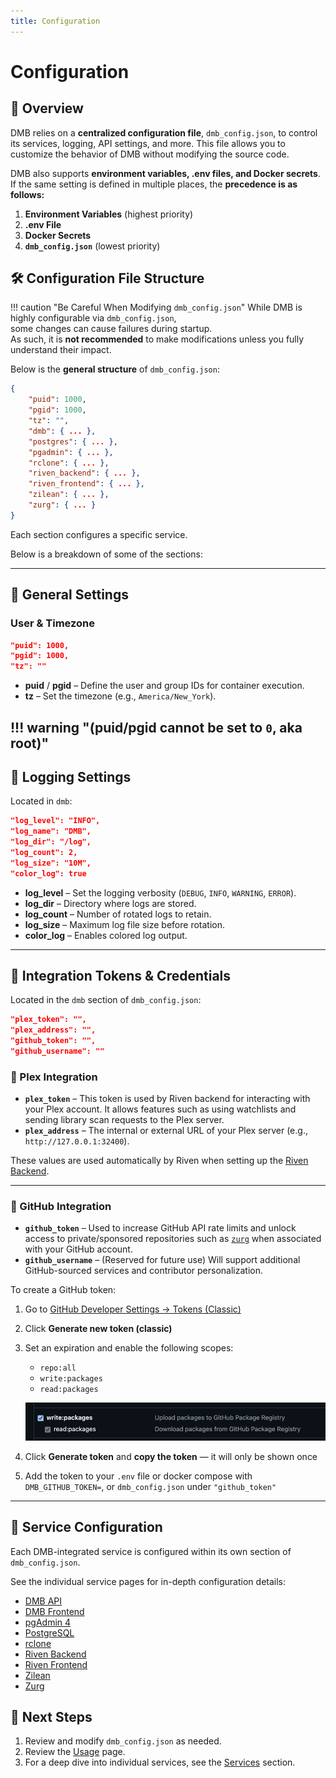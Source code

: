 ```yaml
---
title: Configuration
---
```


# Configuration

## 📑 Overview
DMB relies on a **centralized configuration file**, `dmb_config.json`, to control its services, logging, API settings, and more. This file allows you to customize the behavior of DMB without modifying the source code.

DMB also supports **environment variables, .env files, and Docker secrets**. If the same setting is defined in multiple places, the **precedence is as follows:**

1. **Environment Variables** (highest priority)
2. **.env File**
3. **Docker Secrets**
4. **`dmb_config.json`** (lowest priority)

## 🛠️ Configuration File Structure

!!! caution "Be Careful When Modifying `dmb_config.json`"
    While DMB is highly configurable via `dmb_config.json`,  
    some changes can cause failures during startup.  
    As such, it is **not recommended** to make modifications unless you fully understand their impact.
    
Below is the **general structure** of `dmb_config.json`:

```json
{
    "puid": 1000,
    "pgid": 1000,
    "tz": "",
    "dmb": { ... },
    "postgres": { ... },
    "pgadmin": { ... },
    "rclone": { ... },
    "riven_backend": { ... },
    "riven_frontend": { ... },
    "zilean": { ... },
    "zurg": { ... }
}
```

Each section configures a specific service.

Below is a breakdown of some of the sections:

---

## 🔧 General Settings

### **User & Timezone**
```json
"puid": 1000,
"pgid": 1000,
"tz": ""
```

- **puid** / **pgid** – Define the user and group IDs for container execution.
- **tz** – Set the timezone (e.g., `America/New_York`).

!!! warning "(puid/pgid cannot be set to `0`, aka root)"
---

## 📜 Logging Settings
Located in `dmb`:
```json
"log_level": "INFO",
"log_name": "DMB",
"log_dir": "/log",
"log_count": 2,
"log_size": "10M",
"color_log": true
```

- **log_level** – Set the logging verbosity (`DEBUG`, `INFO`, `WARNING`, `ERROR`).
- **log_dir** – Directory where logs are stored.
- **log_count** – Number of rotated logs to retain.
- **log_size** – Maximum log file size before rotation.
- **color_log** – Enables colored log output.

---

## 🔐 Integration Tokens & Credentials
Located in the `dmb` section of `dmb_config.json`:

```json
"plex_token": "",
"plex_address": "",
"github_token": "",
"github_username": ""
```

### 🔄 Plex Integration
- **`plex_token`** – This token is used by Riven backend for interacting with your Plex account. It allows features such as using watchlists and sending library scan requests to the Plex server.
- **`plex_address`** – The internal or external URL of your Plex server (e.g., `http://127.0.0.1:32400`).

These values are used automatically by Riven when setting up the [Riven Backend](../services/riven-backend.md).

---

### 🧬 GitHub Integration
- **`github_token`** – Used to increase GitHub API rate limits and unlock access to private/sponsored repositories such as [`zurg`](https://github.com/debridmediamanager/zurg) when associated with your GitHub account.
- **`github_username`** – (Reserved for future use) Will support additional GitHub-sourced services and contributor personalization.

To create a GitHub token:

1. Go to [GitHub Developer Settings → Tokens (Classic)](https://github.com/settings/tokens)
2. Click **Generate new token (classic)**
3. Set an expiration and enable the following scopes:
    - `repo:all`
    - `write:packages` 
    - `read:packages`

    ![GitHub Token](../assets/images/github_token_scope.png)
    
4. Click **Generate token** and **copy the token** — it will only be shown once
5. Add the token to your `.env` file or docker compose with `DMB_GITHUB_TOKEN=`, or `dmb_config.json` under `"github_token"`

---

## 🔌 Service Configuration

Each DMB-integrated service is configured within its own section of `dmb_config.json`.

See the individual service pages for in-depth configuration details:

- [DMB API](../services/api.md)
- [DMB Frontend](../services/dmb-frontend.md)
- [pgAdmin 4](../services/pgadmin.md)
- [PostgreSQL](../services/postgres.md)
- [rclone](../services/rclone.md)
- [Riven Backend](../services/riven-backend.md)
- [Riven Frontend](../services/riven-frontend.md)
- [Zilean](../services/zilean.md)
- [Zurg](../services/zurg.md)


## 📌 Next Steps
1. Review and modify `dmb_config.json` as needed.
2. Review the [Usage](usage.md) page. 
3. For a deep dive into individual services, see the [Services](../services/index.md) section.

